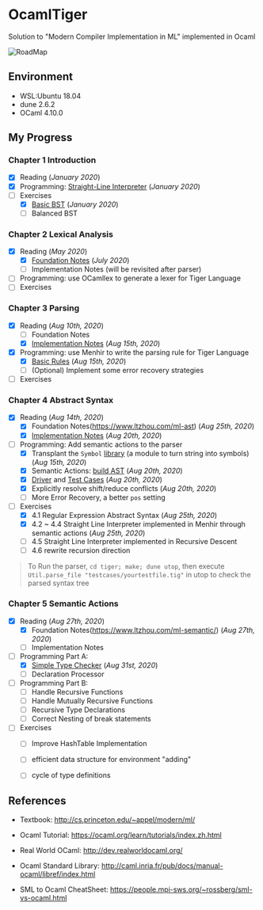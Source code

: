 # OcamlTiger
Solution to "Modern Compiler Implementation in ML" implemented in Ocaml

![RoadMap](https://www.cs.princeton.edu/~appel/modern/text/prefdag.gif)

## Environment

- WSL:Ubuntu 18.04
- dune 2.6.2
- OCaml 4.10.0

## My Progress

### Chapter 1 Introduction
- [x] Reading (*January 2020*)
- [x] Programming: [Straight-Line Interpreter](exercises/chap1/slp.ml) (*January 2020*)
- [ ] Exercises 
  - [x] [Basic BST](exercises/chap1/bst.ml) (*January 2020*)
  - [ ] Balanced BST

### Chapter 2 Lexical Analysis
- [x] Reading (*May 2020*)
  - [x] [Foundation Notes](https://www.ltzhou.com/ml-lexical/) (*July 2020*)
  - [ ] Implementation Notes (will be revisited after parser)
- [ ] Programming: use OCamllex to generate a lexer for Tiger Language
- [ ] Exercises

### Chapter 3 Parsing
- [x] Reading (*Aug 10th, 2020*)
  - [ ] Foundation Notes
  - [x] [Implementation Notes](https://www.ltzhou.com/ml-parser/#implementation) (*Aug 15th, 2020*)
- [x] Programming: use Menhir to write the parsing rule for Tiger Language 
  - [x] [Basic Rules](tiger/lib/frontend/parser.mly)  (*Aug 15th, 2020*)
  - [ ] (Optional) Implement some error recovery strategies
- [ ] Exercises

### Chapter 4 Abstract Syntax
- [x] Reading (*Aug 14th, 2020*)
  - [x] Foundation Notes(https://www.ltzhou.com/ml-ast) (*Aug 25th, 2020*)
  - [x] [Implementation Notes](https://www.ltzhou.com/ml-ast/#implementation) (*Aug 20th, 2020*)
- [ ] Programming: Add semantic actions to the parser
  - [x] Transplant the `Symbol` [library](tiger/lib/ast/symbol.ml) (a module to turn string into symbols)  (*Aug 15th, 2020*)
  - [x] Semantic Actions: [build AST](tiger/lib/frontend/parser.mly) (*Aug 20th, 2020*)
  - [x] [Driver](tiger/driver/util.ml) and [Test Cases](tiger/testcases) (*Aug 20th, 2020*)
  - [x] Explicitly resolve shift/reduce conflicts (*Aug 20th, 2020*)
  - [ ] More Error Recovery, a better `pos` setting
- [ ] Exercises
  - [x] 4.1 Regular Expression Abstract Syntax (*Aug 25th, 2020*)
  - [x] 4.2 ~ 4.4 Straight Line Interpreter implemented in Menhir through semantic actions (*Aug 25th, 2020*)
  - [ ] 4.5 Straight Line Interpreter implemented in Recursive Descent
  - [ ] 4.6 rewrite recursion direction

> To Run the parser, `cd tiger; make; dune utop`, then execute `Util.parse_file "testcases/yourtestfile.tig"` in utop to check the parsed syntax tree

### Chapter 5 Semantic Actions
- [x] Reading (*Aug 27th, 2020*)
  - [x] Foundation Notes(https://www.ltzhou.com/ml-semantic/) (*Aug 27th, 2020*)
  - [ ] Implementation Notes
- [ ] Programming Part A:
  - [x] [Simple Type Checker](tiger/lib/analysis/semant.ml) (*Aug 31st, 2020*)
  - [ ] Declaration Processor
- [ ] Programming Part B:
  - [ ] Handle Recursive Functions
  - [ ] Handle Mutually Recursive Functions
  - [ ] Recursive Type Declarations
  - [ ] Correct Nesting of break statements
- [ ] Exercises
  - [ ] Improve HashTable Implementation
  - [ ] efficient data structure for environment "adding"
  - [ ] cycle of type definitions


## References

- Textbook: http://cs.princeton.edu/~appel/modern/ml/

- Ocaml Tutorial: https://ocaml.org/learn/tutorials/index.zh.html

- Real World OCaml: http://dev.realworldocaml.org/

- Ocaml Standard Library: http://caml.inria.fr/pub/docs/manual-ocaml/libref/index.html

- SML to Ocaml CheatSheet: https://people.mpi-sws.org/~rossberg/sml-vs-ocaml.html



